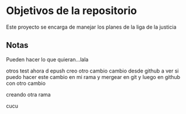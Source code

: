 # Objetivos de la repositorio

Este proyecto se encarga de manejar los planes de la liga de la justicia


## Notas
Pueden hacer lo que quieran...lala


otros test ahora d epush creo
otro cambio
cambio desde github
a ver si puedo hacer este cambio en mi rama y mergear en git y luego en github con otro cambio

creando otra rama

cucu